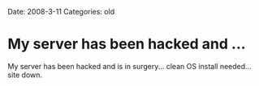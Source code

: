 Date: 2008-3-11
Categories: old

# My server has been hacked and ...

My server has been hacked and is in surgery... clean OS install needed... site down.
